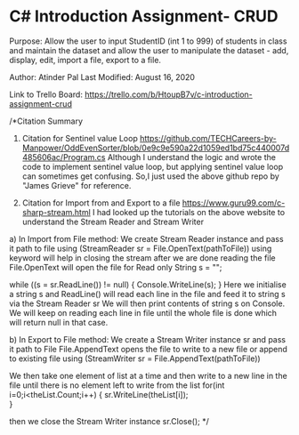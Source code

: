 # C# Introduction Assignment- CRUD

Purpose: Allow the user to input StudentID (int 1 to 999) of students in class and maintain the dataset and allow the user to manipulate the dataset - add, display, edit, import a file, export to a file.

Author: Atinder Pal
Last Modified: August 16, 2020

Link to Trello Board: https://trello.com/b/HtoupB7v/c-introduction-assignment-crud


/*Citation Summary
1. Citation for Sentinel value Loop
https://github.com/TECHCareers-by-Manpower/OddEvenSorter/blob/0e9c9e590a22d1059ed1bd75c440007d485606ac/Program.cs
Although I understand the logic and wrote the code to implement sentinel value loop, but applying sentinel value loop can sometimes get confusing.
So,I just used the above github repo by "James Grieve" for reference.

2. Citation for Import from and Export to a file
https://www.guru99.com/c-sharp-stream.html
I had looked up the tutorials on the above website to understand the Stream Reader and Stream Writer

a) In Import from File method:
We create Stream Reader instance and pass it path to file
using (StreamReader sr = File.OpenText(pathToFile))
using keyword will help in closing the stream after we are done reading the file
File.OpenText will open the file for Read only
String s = "";

while ((s = sr.ReadLine()) != null)
{
Console.WriteLine(s);
}
Here we initialise a string s and ReadLine() will read each line in the file and feed it to string s via the Stream Reader sr
We will then print contents of string s on Console.
We will keep on reading each line in file until the whole file is done which will return null in that case.

b) In Export to File method:
We create a Stream Writer instance sr and pass it path to File
File.AppendText opens the file to write to a new file or append to existing file
using (StreamWriter sr = File.AppendText(pathToFile))

We then take one element of list at a time and then write to a new line in the file until there is no element left to write from the list
for(int i=0;i<theList.Count;i++)
{
    sr.WriteLine(theList[i]);                        
}   

then we close the Stream Writer instance
sr.Close(); 
*/